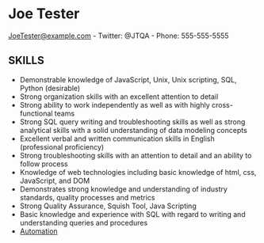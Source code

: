 # Joe Tester

JoeTester@example.com - 
Twitter: @JTQA - 
Phone: 555-555-5555


SKILLS
---------

* Demonstrable knowledge of JavaScript, Unix, Unix scripting, SQL, Python (desirable)
* Strong organization skills with an excellent attention to detail
* Strong ability to work independently as well as with highly cross-functional teams
* Strong SQL query writing and troubleshooting skills as well as strong analytical skills with a solid understanding of data modeling concepts
* Excellent verbal and written communication skills in English (professional proficiency)
* Strong troubleshooting skills with an attention to detail and an ability to follow process
* Knowledge of web technologies including basic knowledge of html, css, JavaScript, and DOM
* Demonstrates strong knowledge and understanding of industry standards, quality processes and metrics
* Strong Quality Assurance, Squish Tool, Java Scripting
* Basic knowledge and experience with SQL with regard to writing and understanding queries and procedures
* [Automation](https://github.com/aaglass20/glassmation/blob/master/TestCafe/feature/test1.js)
